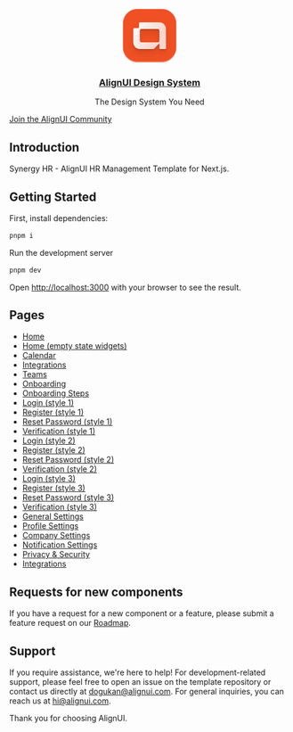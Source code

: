 <p align="center">
  <a href="https://alignui.com">
    <img src="./logo.svg" height="96">
    <h3 align="center">AlignUI Design System</h3>
  </a>
  <p align="center">The Design System You Need</p>
</p>

[Join the AlignUI Community](https://discord.gg/alignui)

## Introduction

Synergy HR - AlignUI HR Management Template for Next.js.

## Getting Started

First, install dependencies:

```bash
pnpm i
```

Run the development server

```bash
pnpm dev
```

Open [http://localhost:3000](http://localhost:3000) with your browser to see the result.

## Pages

- [Home](http://localhost:3000)
- [Home (empty state widgets)](http://localhost:3000/home-empty-states)
- [Calendar](http://localhost:3000/calendar)
- [Integrations](http://localhost:3000/integrations)
- [Teams](http://localhost:3000/teams)
- [Onboarding](http://localhost:3000/onboarding)
- [Onboarding Steps](http://localhost:3000/onboarding/steps)
- [Login (style 1)](http://localhost:3000/login)
- [Register (style 1)](http://localhost:3000/register)
- [Reset Password (style 1)](http://localhost:3000/reset-password)
- [Verification (style 1)](http://localhost:3000/verification)
- [Login (style 2)](http://localhost:3000/login2)
- [Register (style 2)](http://localhost:3000/register2)
- [Reset Password (style 2)](http://localhost:3000/reset-password2)
- [Verification (style 2)](http://localhost:3000/verification2)
- [Login (style 3)](http://localhost:3000/login3)
- [Register (style 3)](http://localhost:3000/register3)
- [Reset Password (style 3)](http://localhost:3000/reset-password3)
- [Verification (style 3)](http://localhost:3000/verification3)
- [General Settings](http://localhost:3000/settings)
- [Profile Settings](http://localhost:3000/settings/profile-settings)
- [Company Settings](http://localhost:3000/settings/company-settings)
- [Notification Settings](http://localhost:3000/settings/notification-settings)
- [Privacy & Security](http://localhost:3000/settings/privacy-security)
- [Integrations](http://localhost:3000/settings/integrations)

## Requests for new components

If you have a request for a new component or a feature, please submit a feature request on our [Roadmap](https://alignui.com/roadmap).

## Support

If you require assistance, we're here to help! For development-related support, please feel free to open an issue on the template repository or contact us directly at [dogukan@alignui.com](mailto:dogukan@alignui.com). For general inquiries, you can reach us at [hi@alignui.com](mailto:hi@alignui.com).

Thank you for choosing AlignUI.
